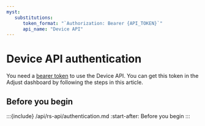 ```yaml
---
myst:
   substitutions:
      token_format: "`Authorization: Bearer {API_TOKEN}`"
      api_name: "Device API"
---
```


# Device API authentication

You need a [bearer token](https://developer.mozilla.org/en-US/docs/Web/HTTP/Authentication) to use the Device API. You can get this token in the Adjust dashboard by following the steps in this article.

## Before you begin

:::{include} /api/rs-api/authentication.md
:start-after: Before you begin
:::
